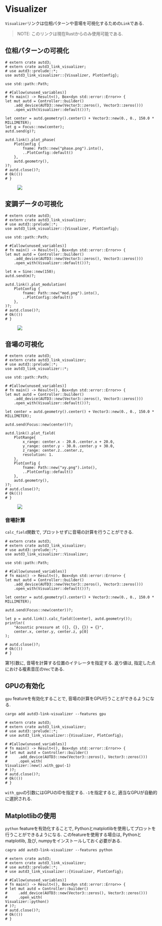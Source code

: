 # Visualizer

`Visualizer`リンクは位相パターンや音場を可視化するための`Link`である.

> NOTE:
> このリンクは現在Rustからのみ使用可能である.

## 位相パターンの可視化

```rust,edition2021
# extern crate autd3;
# extern crate autd3_link_visualizer;
# use autd3::prelude::*;
use autd3_link_visualizer::{Visualizer, PlotConfig};

use std::path::Path;

# #[allow(unused_variables)]
# fn main() -> Result<(), Box<dyn std::error::Error>> {
let mut autd = Controller::builder()
    .add_device(AUTD3::new(Vector3::zeros(), Vector3::zeros()))
    .open_with(Visualizer::default())?;

let center = autd.geometry().center() + Vector3::new(0., 0., 150.0 * MILLIMETER);
let g = Focus::new(center);
autd.send(g)?;

autd.link().plot_phase(
    PlotConfig {
        fname: Path::new("phase.png").into(),
        ..PlotConfig::default()
    },
    autd.geometry(),
)?;
# autd.close()?;
# Ok(())
# }
```

<figure>
  <img src="../../fig/Users_Manual/phase.png"/>
</figure>

## 変調データの可視化

```rust,edition2021
# extern crate autd3;
# extern crate autd3_link_visualizer;
# use autd3::prelude::*;
use autd3_link_visualizer::{Visualizer, PlotConfig};

use std::path::Path;

# #[allow(unused_variables)]
# fn main() -> Result<(), Box<dyn std::error::Error>> {
let mut autd = Controller::builder()
    .add_device(AUTD3::new(Vector3::zeros(), Vector3::zeros()))
    .open_with(Visualizer::default())?;

let m = Sine::new(150);
autd.send(m)?;

autd.link().plot_modulation(
    PlotConfig {
        fname: Path::new("mod.png").into(),
        ..PlotConfig::default()
    },
)?;
# autd.close()?;
# Ok(())
# }
```

<figure>
  <img src="../../fig/Users_Manual/mod.png"/>
</figure>

## 音場の可視化

```rust,edition2021
# extern crate autd3;
# extern crate autd3_link_visualizer;
# use autd3::prelude::*;
use autd3_link_visualizer::*;

use std::path::Path;

# #[allow(unused_variables)]
# fn main() -> Result<(), Box<dyn std::error::Error>> {
let mut autd = Controller::builder()
    .add_device(AUTD3::new(Vector3::zeros(), Vector3::zeros()))
    .open_with(Visualizer::default())?;

let center = autd.geometry().center() + Vector3::new(0., 0., 150.0 * MILLIMETER);

autd.send(Focus::new(center))?;

autd.link().plot_field(
    PlotRange{ 
        x_range: center.x - 20.0..center.x + 20.0,
        y_range: center.y - 30.0..center.y + 30.0,
        z_range: center.z..center.z,
        resolution: 1.
    },
    PlotConfig {
        fname: Path::new("xy.png").into(),
        ..PlotConfig::default()
    },
    autd.geometry(),
)?;
# autd.close()?;
# Ok(())
# }
```

<figure>
  <img src="../../fig/Users_Manual/xy.png"/>
</figure>

### 音場計算

`calc_field`関数で, プロットせずに音場の計算を行うことができる.

```rust,edition2021
# extern crate autd3;
# extern crate autd3_link_visualizer;
# use autd3::prelude::*;
use autd3_link_visualizer::Visualizer;

use std::path::Path;

# #[allow(unused_variables)]
# fn main() -> Result<(), Box<dyn std::error::Error>> {
let mut autd = Controller::builder()
    .add_device(AUTD3::new(Vector3::zeros(), Vector3::zeros()))
    .open_with(Visualizer::default())?;

let center = autd.geometry().center() + Vector3::new(0., 0., 150.0 * MILLIMETER);

autd.send(Focus::new(center))?;

let p = autd.link().calc_field([center], autd.geometry());
println!(
    "Acoustic pressure at ({}, {}, {}) = {}",
    center.x, center.y, center.z, p[0]
);

# autd.close()?;
# Ok(())
# }
```

第1引数に, 音場を計算する位置のイテレータを指定する.
返り値は, 指定した点における複素音圧の`Vec`である.

## GPUの有効化

`gpu` featureを有効化することで, 音場の計算をGPU行うことができるようになる.

```shell
cargo add autd3-link-visualizer --features gpu
```

```rust,ignore,edition2021
# extern crate autd3;
# extern crate autd3_link_visualizer;
# use autd3::prelude::*;
# use autd3_link_visualizer::{Visualizer, PlotConfig};

# #[allow(unused_variables)]
# fn main() -> Result<(), Box<dyn std::error::Error>> {
# let mut autd = Controller::builder()
#     .add_device(AUTD3::new(Vector3::zeros(), Vector3::zeros()))
#     .open_with(
Visualizer::new().with_gpu(-1)
# )?;
# autd.close()?;
# Ok(())
# }
```

`with_gpu`の引数にはGPUのIDを指定する. `-1`を指定すると, 適当なGPUが自動的に選択される.

## Matplotlibの使用

`python` featureを有効化することで, Pythonとmatplotlibを使用してプロットを行うことができるようになる.
このfeatureを使用する場合は, Pythonとmatplotlib, 及び, numpyをインストールしておく必要がある.

```shell
cagro add autd3-link-visualizer --features python
```

```rust,ignore,edition2021
# extern crate autd3;
# extern crate autd3_link_visualizer;
# use autd3::prelude::*;
# use autd3_link_visualizer::{Visualizer, PlotConfig};

# #[allow(unused_variables)]
# fn main() -> Result<(), Box<dyn std::error::Error>> {
# let mut autd = Controller::builder()
#     .add_device(AUTD3::new(Vector3::zeros(), Vector3::zeros()))
#     .open_with(
Visualizer::python()
# )?;
# autd.close()?;
# Ok(())
# }
```
